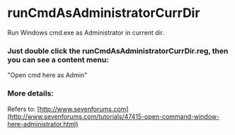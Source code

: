 # runCmdAsAdministratorCurrDir
Run Windows cmd.exe as Administrator in current dir.


### Just double click the runCmdAsAdministratorCurrDir.reg, then you can see a content menu:
"Open cmd here as Admin"

### More details:
Refers to:
[http://www.sevenforums.com](http://www.sevenforums.com/tutorials/47415-open-command-window-here-administrator.html)

